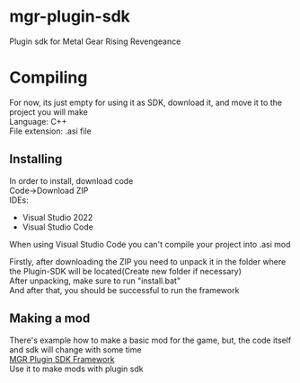 # mgr-plugin-sdk
Plugin sdk for Metal Gear Rising Revengeance

# Compiling
For now, its just empty for using it as SDK, download it, and move it to the project you will make <br />
Language: C++ <br />
File extension: .asi file <br />
## Installing
In order to install, download code <br />
Code->Download ZIP <br />
IDEs:
* Visual Studio 2022
* Visual Studio Code

When using Visual Studio Code you can't compile your project into .asi mod<br/>

Firstly, after downloading the ZIP you need to unpack it in the folder where the Plugin-SDK will be located(Create new folder if necessary)<br/>
After unpacking, make sure to run "install.bat"<br/>
And after that, you should be successful to run the framework<br/>

## Making a mod

There's example how to make a basic mod for the game, but, the code itself and sdk will change with some time<br/>
[MGR Plugin SDK Framework](https://github.com/user-attachments/files/18560011/MGRPluginFramework.zip)<br />
Use it to make mods with plugin sdk
